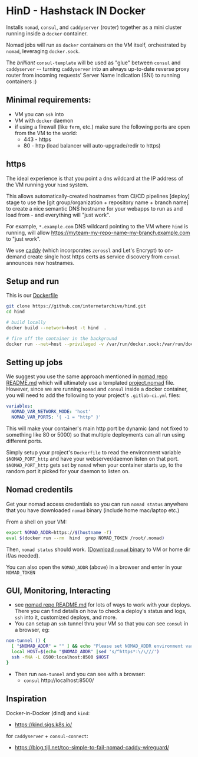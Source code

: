 # HinD - Hashstack IN Docker

Installs `nomad`, `consul`, and `caddyserver` (router) together as a mini cluster running inside a `docker` container.

Nomad jobs will run as `docker` containers on the VM itself, orchestrated by `nomad`, leveraging `docker.sock`.

The _brilliant_ `consul-template` will be used as "glue" between `consul` and `caddyserver` -- turning `caddyserver` into an always up-to-date reverse proxy router from incoming requests' Server Name Indication (SNI) to running containers :)

## Minimal requirements:
- VM you can `ssh` into
- VM with `docker` daemon
- if using a firewall (like `ferm`, etc.) make sure the following ports are open from the VM to the world:
  - 443  - https
  - 80   - http  (load balancer will auto-upgrade/redir to https)

## https
The ideal experience is that you point a dns wildcard at the IP address of the VM running your `hind` system.

This allows automatically-created hostnames from CI/CD pipelines [deploy] stage to use the [git group/organization + repository name + branch name] to create a nice semantic DNS hostname for your webapps to run as and load from - and everything will "just work".

For example, `*.example.com` DNS wildcard pointing to the VM where `hind` is running, will allow https://myteam-my-repo-name-my-branch.example.com to "just work".

We use [caddy](https://caddyserver.com) (which incorporates `zerossl` and Let's Encrypt) to on-demand create single host https certs as service discovery from `consul` announces new hostnames.


## Setup and run
This is our [Dockerfile](Dockerfile)

```bash
git clone https://github.com/internetarchive/hind.git
cd hind

# build locally
docker build --network=host -t hind  .

# fire off the container in the background
docker run --net=host --privileged -v /var/run/docker.sock:/var/run/docker.sock --restart=always --name hind -d hind
```


## Setting up jobs
We suggest you use the same approach mentioned in [nomad repo README.md](https://gitlab.com/internetarchive/nomad/-/blob/master/README.md) which will ultimately use a templated [project.nomad](https://gitlab.com/internetarchive/nomad/-/blob/master/project.nomad) file.  However, since we are running `nomad` and `consul` inside a docker container, you will need to add the following to your project's `.gitlab-ci.yml` files:
```yaml
variables:
  NOMAD_VAR_NETWORK_MODE: 'host'
  NOMAD_VAR_PORTS: '{ -1 = "http" }'
```
This will make your container's main http port be dynamic (and not fixed to something like 80 or 5000) so that multiple deployments can all run using different ports.

Simply setup your project's `Dockerfile` to read the environment variable `$NOMAD_PORT_http` and have your webserver/daemon listen on that port.  `$NOMAD_PORT_http` gets set by `nomad` when your container starts up, to the random port it picked for your daemon to listen on.

## Nomad credentils
Get your nomad access credentials so you can run `nomad status` anywhere
that you have downloaded `nomad` binary (include home mac/laptop etc.)

From a shell on your VM:
```bash
export NOMAD_ADDR=https://$(hostname -f)
eval $(docker run --rm  hind  grep NOMAD_TOKEN /root/.nomad)
```
Then, `nomad status` should work.
([Download `nomad` binary](https://www.nomadproject.io/downloads) to VM or home dir if/as needed).

You can also open the `NOMAD_ADDR` (above) in a browser and enter in your `NOMAD_TOKEN`

## GUI, Monitoring, Interacting
- see [nomad repo README.md](https://gitlab.com/internetarchive/nomad/-/blob/master/README.md) for lots of ways to work with your deploys.  There you can find details on how to check a deploy's status and logs, `ssh` into it, customized deploys, and more.
- You can setup an `ssh` tunnel thru your VM so that you can see `consul` in a browser, eg:

```bash
nom-tunnel () {
  [ "$NOMAD_ADDR" = "" ] && echo "Please set NOMAD_ADDR environment variable first" && return
  local HOST=$(echo "$NOMAD_ADDR" |sed 's/^https*:\/\///')
  ssh -fNA -L 8500:localhost:8500 $HOST
}
```

- Then run `nom-tunnel` and you can see with a browser:
  - `consul` http://localhost:8500/


## Inspiration
Docker-in-Docker (dind) and `kind`:
- https://kind.sigs.k8s.io/

for `caddyserver` + `consul-connect`:
- https://blog.tjll.net/too-simple-to-fail-nomad-caddy-wireguard/
